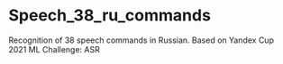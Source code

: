 # Speech_38_ru_commands
Recognition of 38 speech commands in Russian. Based on Yandex Cup 2021 ML Challenge: ASR
